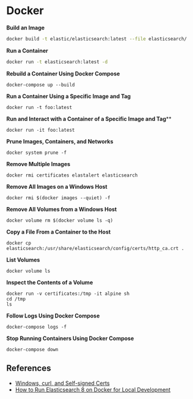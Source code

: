 # Docker

**Build an Image**
```bash
docker build -t elastic/elasticsearch:latest --file elasticsearch/
```

**Run a Container**  
```bash
docker run -t elasticsearch:latest -d 
```

**Rebuild a Container Using Docker Compose**
```
docker-compose up --build
```

**Run a Container Using a Specific Image and Tag**
```
docker run -t foo:latest
```

**Run and Interact with a Container of a Specific Image and Tag****
```
docker run -it foo:latest
```

**Prune Images, Containers, and Networks**
```
docker system prune -f
```

**Remove Multiple Images**
```
docker rmi certificates elastalert elasticsearch
```

**Remove All Images on a Windows Host**
```
docker rmi $(docker images --quiet) -f
```

**Remove All Volumes from a Windows Host**  
```
docker volume rm $(docker volume ls -q)
```

**Copy a File From a Container to the Host**
```
docker cp elasticsearch:/usr/share/elasticsearch/config/certs/http_ca.crt .
```

**List Volumes**
```
docker volume ls
```

**Inspect the Contents of a Volume**
```
docker run -v certificates:/tmp -it alpine sh
cd /tmp
ls
```

**Follow Logs Using Docker Compose**  
```
docker-compose logs -f
```

**Stop Running Containers Using Docker Compose**  
```
docker-compose down
```

## References
* [Windows, curl, and Self-signed Certs](https://www.phillipsj.net/posts/windows-curl-and-self-signed-certs/)
* [How to Run Elasticsearch 8 on Docker for Local Development](https://levelup.gitconnected.com/how-to-run-elasticsearch-8-on-docker-for-local-development-401fd3fff829)
